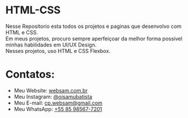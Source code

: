 # HTML-CSS

Nesse Repositorio esta todos os projetos e paginas que desenvolvo com HTML e CSS.<br>
Em meus projetos, procuro sempre aperfeiçoar da melhor forma possivel minhas habilidades em UI/UX Design.<br>
Nesses projetos, uso HTML e CSS Flexbox.
<br>
# Contatos:
<ul>
  <li>Meu Website: <a href="https://websam.com.br">websam.com.br</a></li>
  <li>Meu Instagram: <a href="https://www.instagram.com/oisamubatista/">@oisamubatista</a></li>
  <li>Meu E-mail: <a href="mailto:cp.websam@gmail.com">cp.websam@gmail.com</a></li>
  <li>Meu WhatsApp: <a href="https://wa.me/+5585985677201">+55 85 98567-7201</a></li>
</ul>
